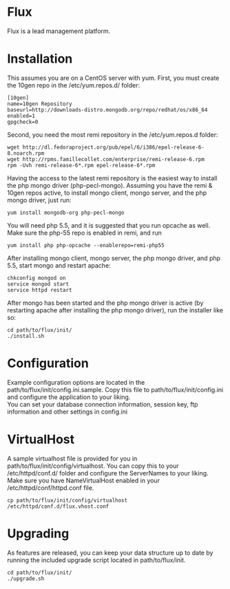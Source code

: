 Flux
===

Flux is a lead management platform.

Installation
===

This assumes you are on a CentOS server with yum. First, you must create the 10gen repo in the /etc/yum.repos.d/ folder:

```
[10gen]
name=10gen Repository
baseurl=http://downloads-distro.mongodb.org/repo/redhat/os/x86_64
enabled=1
gpgcheck=0
```

Second, you need the most remi repository in the /etc/yum.repos.d folder:

```
wget http://dl.fedoraproject.org/pub/epel/6/i386/epel-release-6-8.noarch.rpm
wget http://rpms.famillecollet.com/enterprise/remi-release-6.rpm
rpm -Uvh remi-release-6*.rpm epel-release-6*.rpm
```

Having the access to the latest remi repository is the easiest way to install the php mongo driver (php-pecl-mongo). Assuming you have the remi & 10gen repos active, to install mongo client, mongo server, and the php mongo driver, just run:

```
yum install mongodb-org php-pecl-mongo
```

You will need php 5.5, and it is suggested that you run opcache as well. Make sure the php-55 repo is enabled in remi, and run
```
yum install php php-opcache --enablerepo=remi-php55
```

After installing mongo client, mongo server, the php mongo driver, and php 5.5, start mongo and restart apache:

```
chkconfig mongod on
service mongod start
service httpd restart
```

After mongo has been started and the php mongo driver is active (by restarting apache after installing the php mongo driver), run the installer like so:

```
cd path/to/flux/init/
./install.sh
```

Configuration
===

Example configuration options are located in the path/to/flux/init/config.ini.sample.  Copy this file to path/to/flux/init/config.ini and configure the application to your liking.  
You can set your database connection information, session key, ftp information and other settings in config.ini

VirtualHost
===

A sample virtualhost file is provided for you in path/to/flux/init/config/virtualhost.  You can copy this to your /etc/httpd/conf.d/ folder and configure the ServerNames to your liking.  Make sure you have NameVirtualHost enabled in your /etc/httpd/conf/httpd.conf file.

```
cp path/to/flux/init/config/virtualhost /etc/httpd/conf.d/flux.vhost.conf
```


Upgrading
===
As features are released, you can keep your data structure up to date by running the included upgrade script located in path/to/flux/init.

```
cd path/to/flux/init/
./upgrade.sh
```
